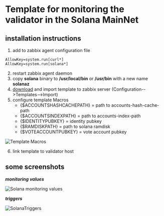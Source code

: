 # Template for monitoring the validator in the Solana MainNet


## installation instructions

1. add to zabbix agent configuration file
```
AllowKey=system.run[curl*]
AllowKey=system.run[solana*]
```
2. restart zabbix agent daemon
3. copy **solana** binary to **/usr/local/bin** or **/usr/bin** with a new name **solanaz**
4. [download](https://raw.githubusercontent.com/Yurbason/Zabbix-Templates/refs/heads/main/Solana%20MainNet/Solana.xml) and import template to zabbix server (Configuration-->Templates-->Import)
5. configure template Macros
   - {$ACCOUNTSHASHCACHEPATH}  = path to accounts-hash-cache-path
   - {$ACCOUNTSINDEXPATH}      = path to accounts-index-path
   - {$IDENTITYPUBKEY}         = identity pubkey
   - {$RAMDISKPATH}            = path to solana ramdisk
   - {$VOTEACCOUNTPUBKEY}      = vote account pubkey

![Template Macros]( )

6. link template to validator host

## some screenshots
***monitoring values***

![Solana monitoring values]( )



***triggers***

![SolanaTriggers]( )
